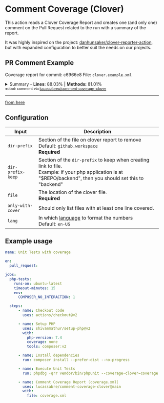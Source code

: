 Comment Coverage (Clover)
=========================

This action reads a Clover Coverage Report and creates one (and only one) comment on the Pull Request
related to the run with a summary of the report.

It was highly inspired on the project: [danhunsaker/clover-reporter-action],
but with expanded configuration to better suit the needs on our projects.

PR Comment Example
------------------

  Coverage report for commit: c6966e8
  File: `clover.example.xml`

  <details><summary>Summary - <b>Lines:</b> <span title="1,898 out of 2,156">88.03%</span> | <b>Methods:</b> <span title="354 out of 437">81.01%</span></summary><br/><table><thead><tr><th>Files</th><th>Lines</th><th>Methods</th><th>Branchs</th></tr></thead><tbody><tr><td colspan=4><b>src/main/php/PHPMD</b></td></tr><tr><td>&nbsp; &nbsp;<a href="https://github.com/lucassabreu/comment-coverage-clover/blob/b3a1998ebd87e1f76815ec22de1b1c66de492aa9/src/main/php/PHPMD/AbstractNode.php">AbstractNode.php</a></td><td><span title="43 out of 49">87.76%</span></td><td><span title="13 out of 18">72.22%</span></td><td><span title="0 out of 0">-</span></td></tr><tr><td>&nbsp; &nbsp;<a href="https://github.com/lucassabreu/comment-coverage-clover/blob/b3a1998ebd87e1f76815ec22de1b1c66de492aa9/src/main/php/PHPMD/AbstractRenderer.php">AbstractRenderer.php</a></td><td><span title="2 out of 2">100.00%</span></td><td><span title="2 out of 2">100.00%</span></td><td><span title="0 out of 0">-</span></td></tr><tr><td>&nbsp; &nbsp;<a href="https://github.com/lucassabreu/comment-coverage-clover/blob/b3a1998ebd87e1f76815ec22de1b1c66de492aa9/src/main/php/PHPMD/AbstractRule.php">AbstractRule.php</a></td><td><span title="28 out of 35">80.00%</span></td><td><span title="18 out of 25">72.00%</span></td><td><span title="0 out of 0">-</span></td></tr><tr><td>&nbsp; &nbsp;<a href="https://github.com/lucassabreu/comment-coverage-clover/blob/b3a1998ebd87e1f76815ec22de1b1c66de492aa9/src/main/php/PHPMD/PHPMD.php">PHPMD.php</a></td><td><span title="28 out of 31">90.32%</span></td><td><span title="9 out of 12">75.00%</span></td><td><span title="0 out of 0">-</span></td></tr><tr><td>&nbsp; &nbsp;<a href="https://github.com/lucassabreu/comment-coverage-clover/blob/b3a1998ebd87e1f76815ec22de1b1c66de492aa9/src/main/php/PHPMD/Parser.php">Parser.php</a></td><td><span title="33 out of 37">89.19%</span></td><td><span title="13 out of 14">92.86%</span></td><td><span title="0 out of 0">-</span></td></tr><tr><td>&nbsp; &nbsp;<a href="https://github.com/lucassabreu/comment-coverage-clover/blob/b3a1998ebd87e1f76815ec22de1b1c66de492aa9/src/main/php/PHPMD/ParserFactory.php">ParserFactory.php</a></td><td><span title="29 out of 32">90.63%</span></td><td><span title="5 out of 7">71.43%</span></td><td><span title="0 out of 0">-</span></td></tr><tr><td>&nbsp; &nbsp;<a href="https://github.com/lucassabreu/comment-coverage-clover/blob/b3a1998ebd87e1f76815ec22de1b1c66de492aa9/src/main/php/PHPMD/ProcessingError.php">ProcessingError.php</a></td><td><span title="9 out of 9">100.00%</span></td><td><span title="4 out of 4">100.00%</span></td><td><span title="0 out of 0">-</span></td></tr><tr><td>&nbsp; &nbsp;<a href="https://github.com/lucassabreu/comment-coverage-clover/blob/b3a1998ebd87e1f76815ec22de1b1c66de492aa9/src/main/php/PHPMD/Report.php">Report.php</a></td><td><span title="24 out of 24">100.00%</span></td><td><span title="10 out of 10">100.00%</span></td><td><span title="0 out of 0">-</span></td></tr><tr><td>&nbsp; &nbsp;<a href="https://github.com/lucassabreu/comment-coverage-clover/blob/b3a1998ebd87e1f76815ec22de1b1c66de492aa9/src/main/php/PHPMD/RuleSet.php">RuleSet.php</a></td><td><span title="27 out of 31">87.10%</span></td><td><span title="10 out of 14">71.43%</span></td><td><span title="0 out of 0">-</span></td></tr><tr><td>&nbsp; &nbsp;<a href="https://github.com/lucassabreu/comment-coverage-clover/blob/b3a1998ebd87e1f76815ec22de1b1c66de492aa9/src/main/php/PHPMD/RuleSetFactory.php">RuleSetFactory.php</a></td><td><span title="157 out of 163">96.32%</span></td><td><span title="19 out of 22">86.36%</span></td><td><span title="0 out of 0">-</span></td></tr><tr><td>&nbsp; &nbsp;<a href="https://github.com/lucassabreu/comment-coverage-clover/blob/b3a1998ebd87e1f76815ec22de1b1c66de492aa9/src/main/php/PHPMD/RuleViolation.php">RuleViolation.php</a></td><td><span title="22 out of 30">73.33%</span></td><td><span title="4 out of 12">33.33%</span></td><td><span title="0 out of 0">-</span></td></tr><tr><td colspan=4><b>src/main/php/PHPMD/Baseline</b></td></tr><tr><td>&nbsp; &nbsp;<a href="https://github.com/lucassabreu/comment-coverage-clover/blob/b3a1998ebd87e1f76815ec22de1b1c66de492aa9/src/main/php/PHPMD/Baseline/BaselineFileFinder.php">BaselineFileFinder.php</a></td><td><span title="20 out of 20">100.00%</span></td><td><span title="5 out of 5">100.00%</span></td><td><span title="0 out of 0">-</span></td></tr><tr><td>&nbsp; &nbsp;<a href="https://github.com/lucassabreu/comment-coverage-clover/blob/b3a1998ebd87e1f76815ec22de1b1c66de492aa9/src/main/php/PHPMD/Baseline/BaselineSet.php">BaselineSet.php</a></td><td><span title="8 out of 8">100.00%</span></td><td><span title="2 out of 2">100.00%</span></td><td><span title="0 out of 0">-</span></td></tr><tr><td>&nbsp; &nbsp;<a href="https://github.com/lucassabreu/comment-coverage-clover/blob/b3a1998ebd87e1f76815ec22de1b1c66de492aa9/src/main/php/PHPMD/Baseline/BaselineSetFactory.php">BaselineSetFactory.php</a></td><td><span title="18 out of 18">100.00%</span></td><td><span title="1 out of 1">100.00%</span></td><td><span title="0 out of 0">-</span></td></tr><tr><td>&nbsp; &nbsp;<a href="https://github.com/lucassabreu/comment-coverage-clover/blob/b3a1998ebd87e1f76815ec22de1b1c66de492aa9/src/main/php/PHPMD/Baseline/BaselineValidator.php">BaselineValidator.php</a></td><td><span title="11 out of 11">100.00%</span></td><td><span title="2 out of 2">100.00%</span></td><td><span title="0 out of 0">-</span></td></tr><tr><td>&nbsp; &nbsp;<a href="https://github.com/lucassabreu/comment-coverage-clover/blob/b3a1998ebd87e1f76815ec22de1b1c66de492aa9/src/main/php/PHPMD/Baseline/ViolationBaseline.php">ViolationBaseline.php</a></td><td><span title="6 out of 6">100.00%</span></td><td><span title="3 out of 3">100.00%</span></td><td><span title="0 out of 0">-</span></td></tr><tr><td colspan=4><b>src/main/php/PHPMD/Exception</b></td></tr><tr><td>&nbsp; &nbsp;<a href="https://github.com/lucassabreu/comment-coverage-clover/blob/b3a1998ebd87e1f76815ec22de1b1c66de492aa9/src/main/php/PHPMD/Exception/RuleClassFileNotFoundException.php">RuleClassFileNotFoundException.php</a></td><td><span title="1 out of 1">100.00%</span></td><td><span title="1 out of 1">100.00%</span></td><td><span title="0 out of 0">-</span></td></tr><tr><td>&nbsp; &nbsp;<a href="https://github.com/lucassabreu/comment-coverage-clover/blob/b3a1998ebd87e1f76815ec22de1b1c66de492aa9/src/main/php/PHPMD/Exception/RuleClassNotFoundException.php">RuleClassNotFoundException.php</a></td><td><span title="1 out of 1">100.00%</span></td><td><span title="1 out of 1">100.00%</span></td><td><span title="0 out of 0">-</span></td></tr><tr><td>&nbsp; &nbsp;<a href="https://github.com/lucassabreu/comment-coverage-clover/blob/b3a1998ebd87e1f76815ec22de1b1c66de492aa9/src/main/php/PHPMD/Exception/RuleSetNotFoundException.php">RuleSetNotFoundException.php</a></td><td><span title="1 out of 1">100.00%</span></td><td><span title="1 out of 1">100.00%</span></td><td><span title="0 out of 0">-</span></td></tr><tr><td colspan=4><b>src/main/php/PHPMD/Node</b></td></tr><tr><td>&nbsp; &nbsp;<a href="https://github.com/lucassabreu/comment-coverage-clover/blob/b3a1998ebd87e1f76815ec22de1b1c66de492aa9/src/main/php/PHPMD/Node/ASTNode.php">ASTNode.php</a></td><td><span title="9 out of 9">100.00%</span></td><td><span title="8 out of 8">100.00%</span></td><td><span title="0 out of 0">-</span></td></tr><tr><td>&nbsp; &nbsp;<a href="https://github.com/lucassabreu/comment-coverage-clover/blob/b3a1998ebd87e1f76815ec22de1b1c66de492aa9/src/main/php/PHPMD/Node/AbstractCallableNode.php">AbstractCallableNode.php</a></td><td><span title="2 out of 2">100.00%</span></td><td><span title="2 out of 2">100.00%</span></td><td><span title="0 out of 0">-</span></td></tr><tr><td>&nbsp; &nbsp;<a href="https://github.com/lucassabreu/comment-coverage-clover/blob/b3a1998ebd87e1f76815ec22de1b1c66de492aa9/src/main/php/PHPMD/Node/AbstractNode.php">AbstractNode.php</a></td><td><span title="3 out of 3">100.00%</span></td><td><span title="1 out of 1">100.00%</span></td><td><span title="0 out of 0">-</span></td></tr><tr><td>&nbsp; &nbsp;<a href="https://github.com/lucassabreu/comment-coverage-clover/blob/b3a1998ebd87e1f76815ec22de1b1c66de492aa9/src/main/php/PHPMD/Node/AbstractTypeNode.php">AbstractTypeNode.php</a></td><td><span title="14 out of 14">100.00%</span></td><td><span title="7 out of 7">100.00%</span></td><td><span title="0 out of 0">-</span></td></tr><tr><td>&nbsp; &nbsp;<a href="https://github.com/lucassabreu/comment-coverage-clover/blob/b3a1998ebd87e1f76815ec22de1b1c66de492aa9/src/main/php/PHPMD/Node/Annotation.php">Annotation.php</a></td><td><span title="12 out of 12">100.00%</span></td><td><span title="3 out of 3">100.00%</span></td><td><span title="0 out of 0">-</span></td></tr><tr><td>&nbsp; &nbsp;<a href="https://github.com/lucassabreu/comment-coverage-clover/blob/b3a1998ebd87e1f76815ec22de1b1c66de492aa9/src/main/php/PHPMD/Node/Annotations.php">Annotations.php</a></td><td><span title="9 out of 9">100.00%</span></td><td><span title="2 out of 2">100.00%</span></td><td><span title="0 out of 0">-</span></td></tr><tr><td>&nbsp; &nbsp;<a href="https://github.com/lucassabreu/comment-coverage-clover/blob/b3a1998ebd87e1f76815ec22de1b1c66de492aa9/src/main/php/PHPMD/Node/ClassNode.php">ClassNode.php</a></td><td><span title="1 out of 1">100.00%</span></td><td><span title="1 out of 1">100.00%</span></td><td><span title="0 out of 0">-</span></td></tr><tr><td>&nbsp; &nbsp;<a href="https://github.com/lucassabreu/comment-coverage-clover/blob/b3a1998ebd87e1f76815ec22de1b1c66de492aa9/src/main/php/PHPMD/Node/FunctionNode.php">FunctionNode.php</a></td><td><span title="2 out of 4">50.00%</span></td><td><span title="2 out of 4">50.00%</span></td><td><span title="0 out of 0">-</span></td></tr><tr><td>&nbsp; &nbsp;<a href="https://github.com/lucassabreu/comment-coverage-clover/blob/b3a1998ebd87e1f76815ec22de1b1c66de492aa9/src/main/php/PHPMD/Node/InterfaceNode.php">InterfaceNode.php</a></td><td><span title="1 out of 1">100.00%</span></td><td><span title="1 out of 1">100.00%</span></td><td><span title="0 out of 0">-</span></td></tr><tr><td>&nbsp; &nbsp;<a href="https://github.com/lucassabreu/comment-coverage-clover/blob/b3a1998ebd87e1f76815ec22de1b1c66de492aa9/src/main/php/PHPMD/Node/MethodNode.php">MethodNode.php</a></td><td><span title="32 out of 32">100.00%</span></td><td><span title="8 out of 8">100.00%</span></td><td><span title="0 out of 0">-</span></td></tr><tr><td>&nbsp; &nbsp;<a href="https://github.com/lucassabreu/comment-coverage-clover/blob/b3a1998ebd87e1f76815ec22de1b1c66de492aa9/src/main/php/PHPMD/Node/TraitNode.php">TraitNode.php</a></td><td><span title="1 out of 1">100.00%</span></td><td><span title="1 out of 1">100.00%</span></td><td><span title="0 out of 0">-</span></td></tr><tr><td colspan=4><b>src/main/php/PHPMD/Renderer</b></td></tr><tr><td>&nbsp; &nbsp;<a href="https://github.com/lucassabreu/comment-coverage-clover/blob/b3a1998ebd87e1f76815ec22de1b1c66de492aa9/src/main/php/PHPMD/Renderer/BaselineRenderer.php">BaselineRenderer.php</a></td><td><span title="20 out of 20">100.00%</span></td><td><span title="2 out of 2">100.00%</span></td><td><span title="0 out of 0">-</span></td></tr><tr><td>&nbsp; &nbsp;<a href="https://github.com/lucassabreu/comment-coverage-clover/blob/b3a1998ebd87e1f76815ec22de1b1c66de492aa9/src/main/php/PHPMD/Renderer/GitHubRenderer.php">GitHubRenderer.php</a></td><td><span title="15 out of 15">100.00%</span></td><td><span title="1 out of 1">100.00%</span></td><td><span title="0 out of 0">-</span></td></tr><tr><td>&nbsp; &nbsp;<a href="https://github.com/lucassabreu/comment-coverage-clover/blob/b3a1998ebd87e1f76815ec22de1b1c66de492aa9/src/main/php/PHPMD/Renderer/HTMLRenderer.php">HTMLRenderer.php</a></td><td><span title="102 out of 119">85.71%</span></td><td><span title="7 out of 11">63.64%</span></td><td><span title="0 out of 0">-</span></td></tr><tr><td>&nbsp; &nbsp;<a href="https://github.com/lucassabreu/comment-coverage-clover/blob/b3a1998ebd87e1f76815ec22de1b1c66de492aa9/src/main/php/PHPMD/Renderer/JSONRenderer.php">JSONRenderer.php</a></td><td><span title="39 out of 39">100.00%</span></td><td><span title="5 out of 5">100.00%</span></td><td><span title="0 out of 0">-</span></td></tr><tr><td>&nbsp; &nbsp;<a href="https://github.com/lucassabreu/comment-coverage-clover/blob/b3a1998ebd87e1f76815ec22de1b1c66de492aa9/src/main/php/PHPMD/Renderer/RendererFactory.php">RendererFactory.php</a></td><td><span title="3 out of 3">100.00%</span></td><td><span title="1 out of 1">100.00%</span></td><td><span title="0 out of 0">-</span></td></tr><tr><td>&nbsp; &nbsp;<a href="https://github.com/lucassabreu/comment-coverage-clover/blob/b3a1998ebd87e1f76815ec22de1b1c66de492aa9/src/main/php/PHPMD/Renderer/SARIFRenderer.php">SARIFRenderer.php</a></td><td><span title="60 out of 61">98.36%</span></td><td><span title="4 out of 5">80.00%</span></td><td><span title="0 out of 0">-</span></td></tr><tr><td>&nbsp; &nbsp;<a href="https://github.com/lucassabreu/comment-coverage-clover/blob/b3a1998ebd87e1f76815ec22de1b1c66de492aa9/src/main/php/PHPMD/Renderer/TextRenderer.php">TextRenderer.php</a></td><td><span title="13 out of 13">100.00%</span></td><td><span title="1 out of 1">100.00%</span></td><td><span title="0 out of 0">-</span></td></tr><tr><td>&nbsp; &nbsp;<a href="https://github.com/lucassabreu/comment-coverage-clover/blob/b3a1998ebd87e1f76815ec22de1b1c66de492aa9/src/main/php/PHPMD/Renderer/XMLRenderer.php">XMLRenderer.php</a></td><td><span title="41 out of 41">100.00%</span></td><td><span title="3 out of 3">100.00%</span></td><td><span title="0 out of 0">-</span></td></tr><tr><td colspan=4><b>src/main/php/PHPMD/Rule</b></td></tr><tr><td>&nbsp; &nbsp;<a href="https://github.com/lucassabreu/comment-coverage-clover/blob/b3a1998ebd87e1f76815ec22de1b1c66de492aa9/src/main/php/PHPMD/Rule/AbstractLocalVariable.php">AbstractLocalVariable.php</a></td><td><span title="62 out of 71">87.32%</span></td><td><span title="9 out of 13">69.23%</span></td><td><span title="0 out of 0">-</span></td></tr><tr><td>&nbsp; &nbsp;<a href="https://github.com/lucassabreu/comment-coverage-clover/blob/b3a1998ebd87e1f76815ec22de1b1c66de492aa9/src/main/php/PHPMD/Rule/CyclomaticComplexity.php">CyclomaticComplexity.php</a></td><td><span title="10 out of 10">100.00%</span></td><td><span title="1 out of 1">100.00%</span></td><td><span title="0 out of 0">-</span></td></tr><tr><td>&nbsp; &nbsp;<a href="https://github.com/lucassabreu/comment-coverage-clover/blob/b3a1998ebd87e1f76815ec22de1b1c66de492aa9/src/main/php/PHPMD/Rule/ExcessivePublicCount.php">ExcessivePublicCount.php</a></td><td><span title="10 out of 10">100.00%</span></td><td><span title="1 out of 1">100.00%</span></td><td><span title="0 out of 0">-</span></td></tr><tr><td>&nbsp; &nbsp;<a href="https://github.com/lucassabreu/comment-coverage-clover/blob/b3a1998ebd87e1f76815ec22de1b1c66de492aa9/src/main/php/PHPMD/Rule/UnusedFormalParameter.php">UnusedFormalParameter.php</a></td><td><span title="65 out of 65">100.00%</span></td><td><span title="11 out of 11">100.00%</span></td><td><span title="0 out of 0">-</span></td></tr><tr><td>&nbsp; &nbsp;<a href="https://github.com/lucassabreu/comment-coverage-clover/blob/b3a1998ebd87e1f76815ec22de1b1c66de492aa9/src/main/php/PHPMD/Rule/UnusedLocalVariable.php">UnusedLocalVariable.php</a></td><td><span title="63 out of 65">96.92%</span></td><td><span title="11 out of 13">84.62%</span></td><td><span title="0 out of 0">-</span></td></tr><tr><td>&nbsp; &nbsp;<a href="https://github.com/lucassabreu/comment-coverage-clover/blob/b3a1998ebd87e1f76815ec22de1b1c66de492aa9/src/main/php/PHPMD/Rule/UnusedPrivateField.php">UnusedPrivateField.php</a></td><td><span title="42 out of 43">97.67%</span></td><td><span title="8 out of 9">88.89%</span></td><td><span title="0 out of 0">-</span></td></tr><tr><td>&nbsp; &nbsp;<a href="https://github.com/lucassabreu/comment-coverage-clover/blob/b3a1998ebd87e1f76815ec22de1b1c66de492aa9/src/main/php/PHPMD/Rule/UnusedPrivateMethod.php">UnusedPrivateMethod.php</a></td><td><span title="25 out of 25">100.00%</span></td><td><span title="6 out of 6">100.00%</span></td><td><span title="0 out of 0">-</span></td></tr><tr><td colspan=4><b>src/main/php/PHPMD/Rule/CleanCode</b></td></tr><tr><td>&nbsp; &nbsp;<a href="https://github.com/lucassabreu/comment-coverage-clover/blob/b3a1998ebd87e1f76815ec22de1b1c66de492aa9/src/main/php/PHPMD/Rule/CleanCode/DuplicatedArrayKey.php">DuplicatedArrayKey.php</a></td><td><span title="27 out of 32">84.38%</span></td><td><span title="2 out of 4">50.00%</span></td><td><span title="0 out of 0">-</span></td></tr><tr><td>&nbsp; &nbsp;<a href="https://github.com/lucassabreu/comment-coverage-clover/blob/b3a1998ebd87e1f76815ec22de1b1c66de492aa9/src/main/php/PHPMD/Rule/CleanCode/ElseExpression.php">ElseExpression.php</a></td><td><span title="9 out of 10">90.00%</span></td><td><span title="2 out of 3">66.67%</span></td><td><span title="0 out of 0">-</span></td></tr><tr><td>&nbsp; &nbsp;<a href="https://github.com/lucassabreu/comment-coverage-clover/blob/b3a1998ebd87e1f76815ec22de1b1c66de492aa9/src/main/php/PHPMD/Rule/CleanCode/ErrorControlOperator.php">ErrorControlOperator.php</a></td><td><span title="3 out of 3">100.00%</span></td><td><span title="1 out of 1">100.00%</span></td><td><span title="0 out of 0">-</span></td></tr><tr><td>&nbsp; &nbsp;<a href="https://github.com/lucassabreu/comment-coverage-clover/blob/b3a1998ebd87e1f76815ec22de1b1c66de492aa9/src/main/php/PHPMD/Rule/CleanCode/IfStatementAssignment.php">IfStatementAssignment.php</a></td><td><span title="19 out of 20">95.00%</span></td><td><span title="4 out of 5">80.00%</span></td><td><span title="0 out of 0">-</span></td></tr><tr><td>&nbsp; &nbsp;<a href="https://github.com/lucassabreu/comment-coverage-clover/blob/b3a1998ebd87e1f76815ec22de1b1c66de492aa9/src/main/php/PHPMD/Rule/CleanCode/MissingImport.php">MissingImport.php</a></td><td><span title="15 out of 16">93.75%</span></td><td><span title="2 out of 3">66.67%</span></td><td><span title="0 out of 0">-</span></td></tr><tr><td>&nbsp; &nbsp;<a href="https://github.com/lucassabreu/comment-coverage-clover/blob/b3a1998ebd87e1f76815ec22de1b1c66de492aa9/src/main/php/PHPMD/Rule/CleanCode/StaticAccess.php">StaticAccess.php</a></td><td><span title="22 out of 22">100.00%</span></td><td><span title="7 out of 7">100.00%</span></td><td><span title="0 out of 0">-</span></td></tr><tr><td>&nbsp; &nbsp;<a href="https://github.com/lucassabreu/comment-coverage-clover/blob/b3a1998ebd87e1f76815ec22de1b1c66de492aa9/src/main/php/PHPMD/Rule/CleanCode/UndefinedVariable.php">UndefinedVariable.php</a></td><td><span title="63 out of 69">91.30%</span></td><td><span title="9 out of 14">64.29%</span></td><td><span title="0 out of 0">-</span></td></tr><tr><td colspan=4><b>src/main/php/PHPMD/Rule/Controversial</b></td></tr><tr><td>&nbsp; &nbsp;<a href="https://github.com/lucassabreu/comment-coverage-clover/blob/b3a1998ebd87e1f76815ec22de1b1c66de492aa9/src/main/php/PHPMD/Rule/Controversial/CamelCaseMethodName.php">CamelCaseMethodName.php</a></td><td><span title="11 out of 11">100.00%</span></td><td><span title="2 out of 2">100.00%</span></td><td><span title="0 out of 0">-</span></td></tr><tr><td>&nbsp; &nbsp;<a href="https://github.com/lucassabreu/comment-coverage-clover/blob/b3a1998ebd87e1f76815ec22de1b1c66de492aa9/src/main/php/PHPMD/Rule/Controversial/CamelCaseParameterName.php">CamelCaseParameterName.php</a></td><td><span title="8 out of 8">100.00%</span></td><td><span title="2 out of 2">100.00%</span></td><td><span title="0 out of 0">-</span></td></tr><tr><td>&nbsp; &nbsp;<a href="https://github.com/lucassabreu/comment-coverage-clover/blob/b3a1998ebd87e1f76815ec22de1b1c66de492aa9/src/main/php/PHPMD/Rule/Controversial/CamelCasePropertyName.php">CamelCasePropertyName.php</a></td><td><span title="10 out of 10">100.00%</span></td><td><span title="1 out of 1">100.00%</span></td><td><span title="0 out of 0">-</span></td></tr><tr><td>&nbsp; &nbsp;<a href="https://github.com/lucassabreu/comment-coverage-clover/blob/b3a1998ebd87e1f76815ec22de1b1c66de492aa9/src/main/php/PHPMD/Rule/Controversial/CamelCaseVariableName.php">CamelCaseVariableName.php</a></td><td><span title="15 out of 16">93.75%</span></td><td><span title="1 out of 2">50.00%</span></td><td><span title="0 out of 0">-</span></td></tr><tr><td colspan=4><b>src/main/php/PHPMD/Rule/Design</b></td></tr><tr><td>&nbsp; &nbsp;<a href="https://github.com/lucassabreu/comment-coverage-clover/blob/b3a1998ebd87e1f76815ec22de1b1c66de492aa9/src/main/php/PHPMD/Rule/Design/CountInLoopExpression.php">CountInLoopExpression.php</a></td><td><span title="28 out of 30">93.33%</span></td><td><span title="4 out of 5">80.00%</span></td><td><span title="0 out of 0">-</span></td></tr><tr><td>&nbsp; &nbsp;<a href="https://github.com/lucassabreu/comment-coverage-clover/blob/b3a1998ebd87e1f76815ec22de1b1c66de492aa9/src/main/php/PHPMD/Rule/Design/CouplingBetweenObjects.php">CouplingBetweenObjects.php</a></td><td><span title="4 out of 4">100.00%</span></td><td><span title="1 out of 1">100.00%</span></td><td><span title="0 out of 0">-</span></td></tr><tr><td>&nbsp; &nbsp;<a href="https://github.com/lucassabreu/comment-coverage-clover/blob/b3a1998ebd87e1f76815ec22de1b1c66de492aa9/src/main/php/PHPMD/Rule/Design/DepthOfInheritance.php">DepthOfInheritance.php</a></td><td><span title="13 out of 14">92.86%</span></td><td><span title="0 out of 1">0.00%</span></td><td><span title="0 out of 0">-</span></td></tr><tr><td>&nbsp; &nbsp;<a href="https://github.com/lucassabreu/comment-coverage-clover/blob/b3a1998ebd87e1f76815ec22de1b1c66de492aa9/src/main/php/PHPMD/Rule/Design/DevelopmentCodeFragment.php">DevelopmentCodeFragment.php</a></td><td><span title="21 out of 21">100.00%</span></td><td><span title="2 out of 2">100.00%</span></td><td><span title="0 out of 0">-</span></td></tr><tr><td>&nbsp; &nbsp;<a href="https://github.com/lucassabreu/comment-coverage-clover/blob/b3a1998ebd87e1f76815ec22de1b1c66de492aa9/src/main/php/PHPMD/Rule/Design/EmptyCatchBlock.php">EmptyCatchBlock.php</a></td><td><span title="4 out of 4">100.00%</span></td><td><span title="1 out of 1">100.00%</span></td><td><span title="0 out of 0">-</span></td></tr><tr><td>&nbsp; &nbsp;<a href="https://github.com/lucassabreu/comment-coverage-clover/blob/b3a1998ebd87e1f76815ec22de1b1c66de492aa9/src/main/php/PHPMD/Rule/Design/EvalExpression.php">EvalExpression.php</a></td><td><span title="2 out of 2">100.00%</span></td><td><span title="1 out of 1">100.00%</span></td><td><span title="0 out of 0">-</span></td></tr><tr><td>&nbsp; &nbsp;<a href="https://github.com/lucassabreu/comment-coverage-clover/blob/b3a1998ebd87e1f76815ec22de1b1c66de492aa9/src/main/php/PHPMD/Rule/Design/ExitExpression.php">ExitExpression.php</a></td><td><span title="2 out of 2">100.00%</span></td><td><span title="1 out of 1">100.00%</span></td><td><span title="0 out of 0">-</span></td></tr><tr><td>&nbsp; &nbsp;<a href="https://github.com/lucassabreu/comment-coverage-clover/blob/b3a1998ebd87e1f76815ec22de1b1c66de492aa9/src/main/php/PHPMD/Rule/Design/GotoStatement.php">GotoStatement.php</a></td><td><span title="2 out of 2">100.00%</span></td><td><span title="1 out of 1">100.00%</span></td><td><span title="0 out of 0">-</span></td></tr><tr><td>&nbsp; &nbsp;<a href="https://github.com/lucassabreu/comment-coverage-clover/blob/b3a1998ebd87e1f76815ec22de1b1c66de492aa9/src/main/php/PHPMD/Rule/Design/LongClass.php">LongClass.php</a></td><td><span title="9 out of 9">100.00%</span></td><td><span title="1 out of 1">100.00%</span></td><td><span title="0 out of 0">-</span></td></tr><tr><td>&nbsp; &nbsp;<a href="https://github.com/lucassabreu/comment-coverage-clover/blob/b3a1998ebd87e1f76815ec22de1b1c66de492aa9/src/main/php/PHPMD/Rule/Design/LongMethod.php">LongMethod.php</a></td><td><span title="14 out of 14">100.00%</span></td><td><span title="1 out of 1">100.00%</span></td><td><span title="0 out of 0">-</span></td></tr><tr><td>&nbsp; &nbsp;<a href="https://github.com/lucassabreu/comment-coverage-clover/blob/b3a1998ebd87e1f76815ec22de1b1c66de492aa9/src/main/php/PHPMD/Rule/Design/LongParameterList.php">LongParameterList.php</a></td><td><span title="10 out of 10">100.00%</span></td><td><span title="1 out of 1">100.00%</span></td><td><span title="0 out of 0">-</span></td></tr><tr><td>&nbsp; &nbsp;<a href="https://github.com/lucassabreu/comment-coverage-clover/blob/b3a1998ebd87e1f76815ec22de1b1c66de492aa9/src/main/php/PHPMD/Rule/Design/NpathComplexity.php">NpathComplexity.php</a></td><td><span title="10 out of 10">100.00%</span></td><td><span title="1 out of 1">100.00%</span></td><td><span title="0 out of 0">-</span></td></tr><tr><td>&nbsp; &nbsp;<a href="https://github.com/lucassabreu/comment-coverage-clover/blob/b3a1998ebd87e1f76815ec22de1b1c66de492aa9/src/main/php/PHPMD/Rule/Design/NumberOfChildren.php">NumberOfChildren.php</a></td><td><span title="9 out of 9">100.00%</span></td><td><span title="1 out of 1">100.00%</span></td><td><span title="0 out of 0">-</span></td></tr><tr><td>&nbsp; &nbsp;<a href="https://github.com/lucassabreu/comment-coverage-clover/blob/b3a1998ebd87e1f76815ec22de1b1c66de492aa9/src/main/php/PHPMD/Rule/Design/TooManyFields.php">TooManyFields.php</a></td><td><span title="10 out of 10">100.00%</span></td><td><span title="1 out of 1">100.00%</span></td><td><span title="0 out of 0">-</span></td></tr><tr><td>&nbsp; &nbsp;<a href="https://github.com/lucassabreu/comment-coverage-clover/blob/b3a1998ebd87e1f76815ec22de1b1c66de492aa9/src/main/php/PHPMD/Rule/Design/TooManyMethods.php">TooManyMethods.php</a></td><td><span title="18 out of 18">100.00%</span></td><td><span title="2 out of 2">100.00%</span></td><td><span title="0 out of 0">-</span></td></tr><tr><td>&nbsp; &nbsp;<a href="https://github.com/lucassabreu/comment-coverage-clover/blob/b3a1998ebd87e1f76815ec22de1b1c66de492aa9/src/main/php/PHPMD/Rule/Design/TooManyPublicMethods.php">TooManyPublicMethods.php</a></td><td><span title="21 out of 21">100.00%</span></td><td><span title="3 out of 3">100.00%</span></td><td><span title="0 out of 0">-</span></td></tr><tr><td>&nbsp; &nbsp;<a href="https://github.com/lucassabreu/comment-coverage-clover/blob/b3a1998ebd87e1f76815ec22de1b1c66de492aa9/src/main/php/PHPMD/Rule/Design/WeightedMethodCount.php">WeightedMethodCount.php</a></td><td><span title="4 out of 4">100.00%</span></td><td><span title="1 out of 1">100.00%</span></td><td><span title="0 out of 0">-</span></td></tr><tr><td colspan=4><b>src/main/php/PHPMD/Rule/Naming</b></td></tr><tr><td>&nbsp; &nbsp;<a href="https://github.com/lucassabreu/comment-coverage-clover/blob/b3a1998ebd87e1f76815ec22de1b1c66de492aa9/src/main/php/PHPMD/Rule/Naming/BooleanGetMethodName.php">BooleanGetMethodName.php</a></td><td><span title="11 out of 11">100.00%</span></td><td><span title="5 out of 5">100.00%</span></td><td><span title="0 out of 0">-</span></td></tr><tr><td>&nbsp; &nbsp;<a href="https://github.com/lucassabreu/comment-coverage-clover/blob/b3a1998ebd87e1f76815ec22de1b1c66de492aa9/src/main/php/PHPMD/Rule/Naming/ConstantNamingConventions.php">ConstantNamingConventions.php</a></td><td><span title="3 out of 3">100.00%</span></td><td><span title="1 out of 1">100.00%</span></td><td><span title="0 out of 0">-</span></td></tr><tr><td>&nbsp; &nbsp;<a href="https://github.com/lucassabreu/comment-coverage-clover/blob/b3a1998ebd87e1f76815ec22de1b1c66de492aa9/src/main/php/PHPMD/Rule/Naming/ConstructorWithNameAsEnclosingClass.php">ConstructorWithNameAsEnclosingClass.php</a></td><td><span title="8 out of 9">88.89%</span></td><td><span title="0 out of 1">0.00%</span></td><td><span title="0 out of 0">-</span></td></tr><tr><td>&nbsp; &nbsp;<a href="https://github.com/lucassabreu/comment-coverage-clover/blob/b3a1998ebd87e1f76815ec22de1b1c66de492aa9/src/main/php/PHPMD/Rule/Naming/LongClassName.php">LongClassName.php</a></td><td><span title="10 out of 10">100.00%</span></td><td><span title="2 out of 2">100.00%</span></td><td><span title="0 out of 0">-</span></td></tr><tr><td>&nbsp; &nbsp;<a href="https://github.com/lucassabreu/comment-coverage-clover/blob/b3a1998ebd87e1f76815ec22de1b1c66de492aa9/src/main/php/PHPMD/Rule/Naming/LongVariable.php">LongVariable.php</a></td><td><span title="40 out of 40">100.00%</span></td><td><span title="9 out of 9">100.00%</span></td><td><span title="0 out of 0">-</span></td></tr><tr><td>&nbsp; &nbsp;<a href="https://github.com/lucassabreu/comment-coverage-clover/blob/b3a1998ebd87e1f76815ec22de1b1c66de492aa9/src/main/php/PHPMD/Rule/Naming/ShortClassName.php">ShortClassName.php</a></td><td><span title="12 out of 12">100.00%</span></td><td><span title="2 out of 2">100.00%</span></td><td><span title="0 out of 0">-</span></td></tr><tr><td>&nbsp; &nbsp;<a href="https://github.com/lucassabreu/comment-coverage-clover/blob/b3a1998ebd87e1f76815ec22de1b1c66de492aa9/src/main/php/PHPMD/Rule/Naming/ShortMethodName.php">ShortMethodName.php</a></td><td><span title="15 out of 15">100.00%</span></td><td><span title="2 out of 2">100.00%</span></td><td><span title="0 out of 0">-</span></td></tr><tr><td>&nbsp; &nbsp;<a href="https://github.com/lucassabreu/comment-coverage-clover/blob/b3a1998ebd87e1f76815ec22de1b1c66de492aa9/src/main/php/PHPMD/Rule/Naming/ShortVariable.php">ShortVariable.php</a></td><td><span title="63 out of 65">96.92%</span></td><td><span title="12 out of 13">92.31%</span></td><td><span title="0 out of 0">-</span></td></tr><tr><td colspan=4><b>src/main/php/PHPMD/TextUI</b></td></tr><tr><td>&nbsp; &nbsp;<a href="https://github.com/lucassabreu/comment-coverage-clover/blob/b3a1998ebd87e1f76815ec22de1b1c66de492aa9/src/main/php/PHPMD/TextUI/Command.php">Command.php</a></td><td><span title="65 out of 65">100.00%</span></td><td><span title="3 out of 3">100.00%</span></td><td><span title="0 out of 0">-</span></td></tr><tr><td>&nbsp; &nbsp;<a href="https://github.com/lucassabreu/comment-coverage-clover/blob/b3a1998ebd87e1f76815ec22de1b1c66de492aa9/src/main/php/PHPMD/TextUI/CommandLineOptions.php">CommandLineOptions.php</a></td><td><span title="130 out of 182">71.43%</span></td><td><span title="24 out of 31">77.42%</span></td><td><span title="0 out of 0">-</span></td></tr><tr><td colspan=4><b>src/main/php/PHPMD/Utility</b></td></tr><tr><td>&nbsp; &nbsp;<a href="https://github.com/lucassabreu/comment-coverage-clover/blob/b3a1998ebd87e1f76815ec22de1b1c66de492aa9/src/main/php/PHPMD/Utility/Paths.php">Paths.php</a></td><td><span title="9 out of 9">100.00%</span></td><td><span title="2 out of 2">100.00%</span></td><td><span title="0 out of 0">-</span></td></tr><tr><td>&nbsp; &nbsp;<a href="https://github.com/lucassabreu/comment-coverage-clover/blob/b3a1998ebd87e1f76815ec22de1b1c66de492aa9/src/main/php/PHPMD/Utility/Strings.php">Strings.php</a></td><td><span title="13 out of 13">100.00%</span></td><td><span title="3 out of 3">100.00%</span></td><td><span title="0 out of 0">-</span></td></tr></tbody></table></details>
  <sub data-file="clover.example.xml">
  :robot: comment via <a href="https://github.com/lucassabreu/comment-coverage-clover">lucassabreu/comment-coverage-clover</a>
</sub>

---

[from here](https://github.com/lucassabreu/comment-coverage-clover/pull/3#issuecomment-899123110)

Configuration
-------------

| Input             | Description                                                                                                                                                               |
|-------------------|---------------------------------------------------------------------------------------------------------------------------------------------------------------------------|
| `dir-prefix`      | Section of the file on clover report to remove <br/> Default: `github.workspace` <br/> **Required**                                                                       |
| `dir-prefix-keep` | Section of the `dir-prefix` to keep when creating link to file.<br/>Example: if your php application is at "$REPO/backend", then you should set this to "backend"         |
| `file`            | The location of the clover file. <br/> **Required**                                                                                                                       |
| `only-with-cover` | Should only list files with at least one line covered.                                                                                                                    |
| `lang`            | In which [language](https://developer.mozilla.org/pt-BR/docs/Web/JavaScript/Reference/Global_Objects/Intl#argumento_locales) to format the numbers <br/> Default: `en-US` |

Example usage
-------------

```yaml
name: Unit Tests with coverage

on:
  pull_request:

jobs:
  php-tests:
    runs-on: ubuntu-latest
    timeout-minutes: 15
    env:
      COMPOSER_NO_INTERACTION: 1

  steps:
      - name: Checkout code
        uses: actions/checkout@v2

      - name: Setup PHP
        uses: shivammathur/setup-php@v2
        with:
          php-version: 7.4
          coverage: none
          tools: composer:v2

      - name: Install dependencies
        run: composer install --prefer-dist --no-progress

      - name: Execute Unit Tests
        run: phpdbg -qrr vendor/bin/phpunit --coverage-clover=coverage.xml

      - name: Comment Coverage Report (coverage.xml)
        uses: lucassabre/comment-coverage-clover@main
        with:
          file: coverage.xml
```

[danhunsaker/clover-reporter-action]: https://github.com/danhunsaker/clover-reporter-action
